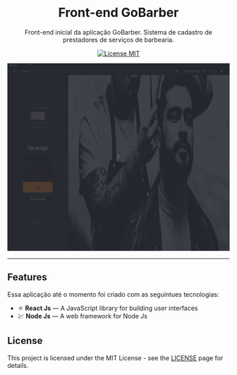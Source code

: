 <h1 align="center">
<br>
<br>
Front-end GoBarber
</h1>

<p align="center">Front-end inicial da aplicação GoBarber. Sistema de cadastro de prestadores de serviços de barbearia.</p>

<p align="center">
  <a href="https://opensource.org/licenses/MIT">
    <img src="https://img.shields.io/badge/License-MIT-blue.svg" alt="License MIT">
  </a>
</p>

[//]: # (Add your gifs/images here:)
<div>
  <img src="/prev/gif-prev.gif" alt="demo" height="425">
</div>

<hr />

## Features
[//]: # 

Essa aplicação até o momento foi criado com as seguintues tecnologias:

- ⚛️ **React Js** — A JavaScript library for building user interfaces
- 💹 **Node Js** — A web framework for Node Js

  

## License

This project is licensed under the MIT License - see the [LICENSE](https://opensource.org/licenses/MIT) page for details.
